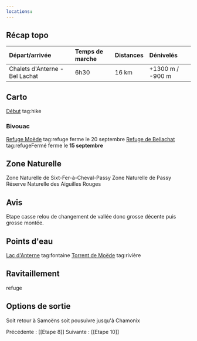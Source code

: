 ```yaml
---
locations: 
---
```

## Récap topo

| Départ/arrivée                 | Temps de marche | Distances | Dénivelés        |
| :----------------------------- | :-------------- | :-------- | :--------------- |
| Chalets d'Anterne - Bel Lachat | 6h30            | 16 km     | +1300 m / -900 m |
## Carto  
[Début](geo:46.004513,6.791244) tag:hike
### Bivouac
[Refuge Moëde](geo:45.97481315,6.8005748916462405) tag:refuge ferme le 20 septembre 
[Refuge de Bellachat](geo:45.9221721,6.8295970536768) tag:refugeFermé ferme le **15 septembre**
## Zone Naturelle
Zone Naturelle de Sixt-Fer-à-Cheval-Passy
Zone Naturelle de Passy
Réserve Naturelle des Aiguilles Rouges
## Avis
Etape casse relou de changement de vallée donc grosse décente puis grosse montée.
## Points d'eau
[Lac d'Anterne](geo:45.99137075,6.797879446838817) tag:fontaine
[Torrent de Moëde](geo:45.969207,6.817247) tag:rivière 
## Ravitaillement
refuge
## Options de sortie
Soit retour à Samoëns soit pousuivre jusqu'à Chamonix

Précédente : [[Etape 8]]
Suivante : [[Etape 10]]